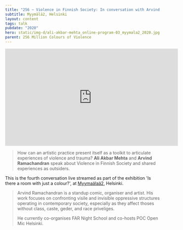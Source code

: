 ```yaml
---
title: "256 ~ Violence in Finnish Society: In conversation with Arvind Ramachandran"
subtitle: Myymälä2, Helsinki
layout: content
tags: talk
pubdate: "2020"
hero: static/img-d/ali-akbar-mehta_online-program-03_myymala2_2020.jpg
parent: 256 Million Colours of Violence
---
```

<iframe width="560" height="315" src="https://www.youtube.com/embed/G2tqATySUSU" frameborder="0" allow="accelerometer; autoplay; encrypted-media; gyroscope; picture-in-picture" allowfullscreen></iframe>

> How can an artistic practice present itself as a toolkit to articulate experiences of violence and trauma? **Ali Akbar Mehta** and **Arvind Ramachandran** speak about Violence in Finnish Society and shared experiences as outsiders.

This is the fourth conversation live streamed as part of the exhibition 'Is there a room with just a colour?', at [Myymaälaä2](https://www.myymala2.com/), Helsinki.

> Arvind Ramachandran is a standup comic, organiser and artist. His work focuses on confronting visile and invisible oppressive structures operating in contemporary society, especially as they affect thoses without class, caste, geder, and race priveliges.
>
> He currently co-organises FAR Night School and co-hosts POC Open Mic Helsinki.
